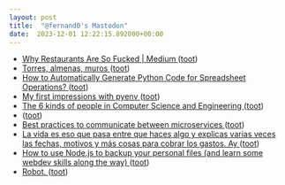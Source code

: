 ```yaml
---
layout: post
title:  "@fernand0's Mastodon"
date:  2023-12-01 12:22:15.892000+00:00
---
```

*  [Why Restaurants Are So Fucked \| Medium ](https://joelleparenteau.medium.com/why-are-restaurants-so-fucked-ca07c462474) ([toot](https://mastodon.social/@fernand0/111505135100969113))
*  [Torres, almenas, muros ](https://www.flickr.com/photos/fernand0/53339682094) ([toot](https://mastodon.social/@fernand0/111504923583003705))
*  [How to Automatically Generate Python Code for Spreadsheet Operations?  ](https://python.plainenglish.io/how-to-automatically-generate-python-code-for-spreadsheet-operations-ca3f59474971) ([toot](https://mastodon.social/@fernand0/111504859791192710))
*  [My first impressions with pyenv ](https://dev.to/waylonwalker/my-first-impressions-with-pyenv-29h) ([toot](https://mastodon.social/@fernand0/111504760081022896))
*  [The 6 kinds of people in Computer Science and Engineering  ](https://medium.com/@joelvzach/the-6-kinds-of-people-in-computer-science-and-engineering-4e6dae122ecd) ([toot](https://mastodon.social/@fernand0/111504501109548218))
*  [ ](https://astrodon.social/@juandesant) ([toot](https://mastodon.social/@fernand0/111504008197266890))
*  [Best practices to communicate between microservices  ](https://irfanyusanif.medium.com/how-to-communicate-between-microservices-7956ed68a99a) ([toot](https://mastodon.social/@fernand0/111502824806315702))
*  [La vida es eso que pasa entre que haces algo y explicas varias veces las fechas, motivos y más cosas para cobrar los gastos. Ay ](https://mastodon.social/@fernand0/111501170689513724) ([toot](https://mastodon.social/@fernand0/111501170689513724))
*  [How to use Node.js to backup your personal files (and learn some webdev skills along the way) ](https://dev.to/alexeagleson/how-to-use-nodejs-to-backup-your-personal-files-and-learn-some-webdev-skills-along-the-way-541) ([toot](https://mastodon.social/@fernand0/111500897938575091))
*  [Robot. ](https://avecesunafoto.wordpress.com/2023/11/30/robot) ([toot](https://mastodon.social/@fernand0/111500873148457250))
